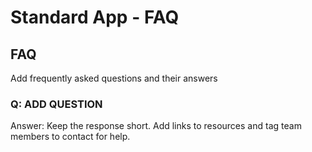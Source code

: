 
# Standard App - FAQ

## FAQ

Add frequently asked questions and their answers

### Q: ADD QUESTION

Answer: Keep the response short. Add links to resources and tag team members to contact for help.
